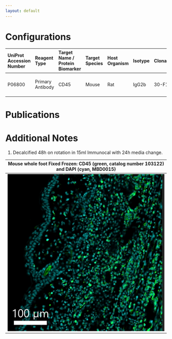 ```yaml
---
layout: default
---
```


# Configurations

| UniProt Accession Number   | Reagent Type     | Target Name / Protein Biomarker   | Target Species   | Host Organism   | Isotype   | Clonality   | Vendor    |   Catalog Number | Conjugate   | RRID      | Availability   | Method                 | Tissue Preservation   | Target Tissue   | Tissue State   | Detergent              | Antigen Retrieval Conditions   | Dye Inactivation Conditions   | Recommend   | Agree                                                        | Disagree   | Contributor                                                  | Notes       |
|:---------------------------|:-----------------|:----------------------------------|:-----------------|:----------------|:----------|:------------|:----------|-----------------:|:------------|:----------|:---------------|:-----------------------|:----------------------|:----------------|:---------------|:-----------------------|:-------------------------------|:------------------------------|:------------|:-------------------------------------------------------------|:-----------|:-------------------------------------------------------------|:------------|
| P06800                     | Primary Antibody | CD45                              | Mouse            | Rat             | IgG2b     | 30-F11      | BioLegend |           103122 | AF488       | AB_493531 | Stock          | Multiplexed 2D Imaging | 4% PFA Fixed Frozen   | Whole Foot      | NA             | Akoya Antibody Diluent | NA                             | 1 mg/ml LiBH4 15 minutes      | Yes         | [0009-0006-7582-6095](https://orcid.org/0009-0006-7582-6095) | NA         | [0009-0006-7582-6095](https://orcid.org/0009-0006-7582-6095) | [1](#notes) |

# Publications



# Additional Notes

<a name="notes"></a>
1. Decalcified 48h on rotation in 15ml Immunocal with 24h media change.

| Mouse whole foot Fixed Frozen: CD45 (green, catalog number 103122) and DAPI (cyan, MBD0015) |
|:-------:|
| ![](whole_foot_cd45_af488_biolegend_103122_picture1.jpg) |